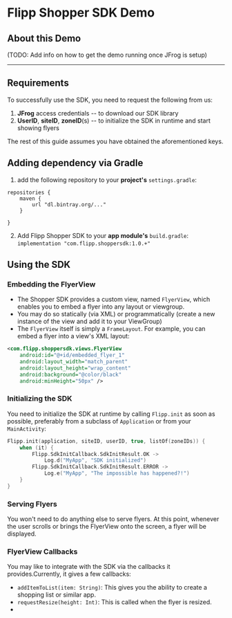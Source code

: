 # Flipp Shopper SDK Demo
## About this Demo
(TODO: Add info on how to get the demo running once JFrog is setup)


---
## Requirements
To successfully use the SDK, you need to request the following from us:
1) **JFrog** access credentials -- to download our SDK library
2) **UserID**, **siteID**, **zoneID**(s) -- to initialize the SDK in runtime and start showing flyers

The rest of this guide assumes you have obtained the aforementioned keys.

## Adding dependency via Gradle
1) add the following repository to your **project's** `settings.gradle`:

[//]: # (TODO add repository info once jfrog is set up)
```
repositories {
    maven {
        url "dl.bintray.org/..."
    }

}
```

2) Add Flipp Shopper SDK to your **app module's** `build.gradle`:
   ```implementation "com.flipp.shoppersdk:1.0.+"```


## Using the SDK

### Embedding the FlyerView
- The Shopper SDK provides a custom view, named `FlyerView`, which enables you to embed a flyer into any layout or viewgroup.
- You may do so statically (via XML) or programmatically (create a new instance of the view and add it to your ViewGroup)
- The `FlyerView` itself is simply a `FrameLayout`. For example, you can embed a flyer into a view's XML layout:

```xml 
<com.flipp.shoppersdk.views.FlyerView
    android:id="@+id/embedded_flyer_1"
    android:layout_width="match_parent"
    android:layout_height="wrap_content"
    android:background="@color/black"
    android:minHeight="50px" />
```

### Initializing the SDK
You need to initialize the SDK at runtime by calling `Flipp.init` as soon as possible, preferably from a subclass of `Application`
or from your `MainActivity`:

```kotlin
Flipp.init(application, siteID, userID, true, listOf(zoneIDs)) {
    when (it) {
        Flipp.SdkInitCallback.SdkInitResult.OK ->
            Log.d("MyApp", "SDK initialized")
        Flipp.SdkInitCallback.SdkInitResult.ERROR ->
            Log.e("MyApp", "The impossible has happened?!")
    }
}
```

### Serving Flyers
You won't need to do anything else to serve flyers. At this point, whenever the user scrolls or brings the FlyerView onto the screen, a flyer will be displayed.

### FlyerView Callbacks
You may like to integrate with the SDK via the callbacks it provides.Currently, it gives a few callbacks:

- `addItemToList(item: String)`: This gives you the ability to create a shopping list or similar app.
- `requestResize(height: Int)`: This is called when the flyer is resized.
- 